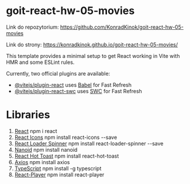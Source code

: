 # goit-react-hw-05-movies

Link do repozytorium:
https://github.com/KonradKinok/goit-react-hw-05-movies

Link do strony:
https://konradkinok.github.io/goit-react-hw-05-movies/

This template provides a minimal setup to get React working in Vite with HMR and some ESLint rules.

Currently, two official plugins are available:

- [@vitejs/plugin-react](https://github.com/vitejs/vite-plugin-react/blob/main/packages/plugin-react/README.md) uses [Babel](https://babeljs.io/) for Fast Refresh
- [@vitejs/plugin-react-swc](https://github.com/vitejs/vite-plugin-react-swc) uses [SWC](https://swc.rs/) for Fast Refresh

# Libraries

1. [React](https://www.npmjs.com/package/react)
   npm i react
2. [React Icons](https://react-icons.github.io/react-icons/)
   npm install react-icons --save
3. [React Loader Spinner](https://github.com/mhnpd/react-loader-spinner)
   npm install react-loader-spinner --save
4. [Nanoid](https://github.com/ai/nanoid)
   npm install nanoid
5. [React Hot Toast](https://react-hot-toast.com/)
   npm install react-hot-toast
6. [Axios](https://axios-http.com/docs/intro)
   npm install axios
7. [TypeScript](https://www.typescriptlang.org/)
   npm install -g typescript
8. [React-Player](https://github.com/cookpete/react-player)
   npm install react-player
